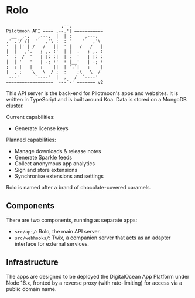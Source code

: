 # Rolo

```text
                     ,--,
Pilotmoon API ==== ,--.'| ===========
  __  ,-.   ,---.  |  | :     ,---.
,' ,'/ /|  '   ,'\ :  : '    '   ,'\
'  | |' | /   /   ||  ' |   /   /   |
|  |   ,'.   ; ,. :'  | |  .   ; ,. :
'  :  /  '   | |: :|  | :  '   | |: :
|  | '   '   | .; :'  : |__'   | .; :
;  : |   |   :    ||  | '.'|   :    |
|  , ;    \   \  / ;  :    ;\   \  /
 ---'      `----'  |  ,   /  `----'
==================  ---`-' ======= v2
```

This API server is the back-end for Pilotmoon's apps and websites. It is written
in TypeScript and is built around Koa. Data is stored on a MongoDB cluster.

Current capabilities:

- Generate license keys

Planned capabilities:

- Manage downloads & release notes
- Generate Sparkle feeds
- Collect anonymous app analytics
- Sign and store extensions
- Synchronise extensions and settings

Rolo is named after a brand of chocolate-covered caramels.

## Components

There are two components, running as separate apps:

- `src/api/`: Rolo, the main API server.
- `src/webhooks/`: Twix, a companion server that acts as an adapter interface
  for external services.

## Infrastructure

The apps are designed to be deployed the DigitalOcean App Platform under Node
16.x, fronted by a reverse proxy (with rate-limiting) for access via a public
domain name.
